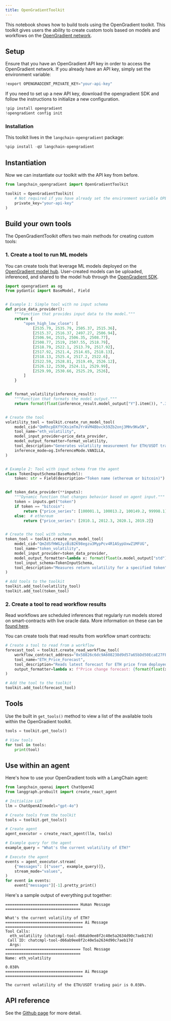 ```yaml
---
title: OpenGradientToolkit
---
```


This notebook shows how to build tools using the OpenGradient toolkit. This toolkit gives users the ability to create custom tools based on models and workflows on the [OpenGradient network](https://www.opengradient.ai/).

## Setup

Ensure that you have an OpenGradient API key in order to access the OpenGradient network. If you already have an API key, simply set the environment variable:

```python
!export OPENGRADIENT_PRIVATE_KEY="your-api-key"
```

If you need to set up a new API key, download the opengradient SDK and follow the instructions to initialize a new configuration.

```python
!pip install opengradient
!opengradient config init
```

### Installation

This toolkit lives in the `langchain-opengradient` package:

```python
%pip install -qU langchain-opengradient
```

## Instantiation

Now we can instantiate our toolkit with the API key from before.

```python
from langchain_opengradient import OpenGradientToolkit

toolkit = OpenGradientToolkit(
    # Not required if you have already set the environment variable OPENGRADIENT_PRIVATE_KEY
    private_key="your-api-key"
)
```

## Build your own tools

The OpenGradientToolkit offers two main methods for creating custom tools:

### 1. Create a tool to run ML models

You can create tools that leverage ML models deployed on the [OpenGradient model hub](https://hub.opengradient.ai/). User-created models can be uploaded, inferenced, and shared to the model hub through the [OpenGradient SDK](https://docs.opengradient.ai/developers/sdk/model_management.html).

```python
import opengradient as og
from pydantic import BaseModel, Field


# Example 1: Simple tool with no input schema
def price_data_provider():
    """Function that provides input data to the model."""
    return {
        "open_high_low_close": [
            [2535.79, 2535.79, 2505.37, 2515.36],
            [2515.37, 2516.37, 2497.27, 2506.94],
            [2506.94, 2515, 2506.35, 2508.77],
            [2508.77, 2519, 2507.55, 2518.79],
            [2518.79, 2522.1, 2513.79, 2517.92],
            [2517.92, 2521.4, 2514.65, 2518.13],
            [2518.13, 2525.4, 2517.2, 2522.6],
            [2522.59, 2528.81, 2519.49, 2526.12],
            [2526.12, 2530, 2524.11, 2529.99],
            [2529.99, 2530.66, 2525.29, 2526],
        ]
    }


def format_volatility(inference_result):
    """Function that formats the model output."""
    return format(float(inference_result.model_output["Y"].item()), ".3%")


# Create the tool
volatility_tool = toolkit.create_run_model_tool(
    model_cid="QmRhcpDXfYCKsimTmJYrAVM4Bbvck59Zb2onj3MHv9Kw5N",
    tool_name="eth_volatility",
    model_input_provider=price_data_provider,
    model_output_formatter=format_volatility,
    tool_description="Generates volatility measurement for ETH/USDT trading pair",
    inference_mode=og.InferenceMode.VANILLA,
)


# Example 2: Tool with input schema from the agent
class TokenInputSchema(BaseModel):
    token: str = Field(description="Token name (ethereum or bitcoin)")


def token_data_provider(**inputs):
    """Dynamic function that changes behavior based on agent input."""
    token = inputs.get("token")
    if token == "bitcoin":
        return {"price_series": [100001.1, 100013.2, 100149.2, 99998.1]}
    else:  # ethereum
        return {"price_series": [2010.1, 2012.3, 2020.1, 2019.2]}


# Create the tool with schema
token_tool = toolkit.create_run_model_tool(
    model_cid="QmZdSfHWGJyzBiB2K98egzu3MypPcv4R1ASypUxwZ1MFUG",
    tool_name="token_volatility",
    model_input_provider=token_data_provider,
    model_output_formatter=lambda x: format(float(x.model_output["std"].item()), ".3%"),
    tool_input_schema=TokenInputSchema,
    tool_description="Measures return volatility for a specified token",
)

# Add tools to the toolkit
toolkit.add_tool(volatility_tool)
toolkit.add_tool(token_tool)
```

### 2. Create a tool to read workflow results

Read workflows are scheduled inferences that regularly run models stored on smart-contracts with live oracle data. More information on these can be [found here](https://docs.opengradient.ai/developers/sdk/ml_workflows.html).

You can create tools that read results from workflow smart contracts:

```python
# Create a tool to read from a workflow
forecast_tool = toolkit.create_read_workflow_tool(
    workflow_contract_address="0x58826c6dc9A608238d9d57a65bDd50EcaE27FE99",
    tool_name="ETH_Price_Forecast",
    tool_description="Reads latest forecast for ETH price from deployed workflow",
    output_formatter=lambda x: f"Price change forecast: {format(float(x.numbers['regression_output'].item()), '.2%')}",
)

# Add the tool to the toolkit
toolkit.add_tool(forecast_tool)
```

## Tools

Use the built in `get_tools()` method to view a list of the available tools within the OpenGradient toolkit.

```python
tools = toolkit.get_tools()

# View tools
for tool in tools:
    print(tool)
```

## Use within an agent

Here's how to use your OpenGradient tools with a LangChain agent:

```python
from langchain_openai import ChatOpenAI
from langgraph.prebuilt import create_react_agent

# Initialize LLM
llm = ChatOpenAI(model="gpt-4o")

# Create tools from the toolkit
tools = toolkit.get_tools()

# Create agent
agent_executor = create_react_agent(llm, tools)

# Example query for the agent
example_query = "What's the current volatility of ETH?"

# Execute the agent
events = agent_executor.stream(
    {"messages": [("user", example_query)]},
    stream_mode="values",
)
for event in events:
    event["messages"][-1].pretty_print()
```

Here's a sample output of everything put together:

```
================================ Human Message =================================

What's the current volatility of ETH?
================================== Ai Message ==================================
Tool Calls:
  eth_volatility (chatcmpl-tool-d66ab9ee8f2c40e5a2634d90c7aeb17d)
 Call ID: chatcmpl-tool-d66ab9ee8f2c40e5a2634d90c7aeb17d
  Args:
================================= Tool Message =================================
Name: eth_volatility

0.038%
================================== Ai Message ==================================

The current volatility of the ETH/USDT trading pair is 0.038%.
```

## API reference

See the [Github page](https://github.com/OpenGradient/og-langchain) for more detail.
